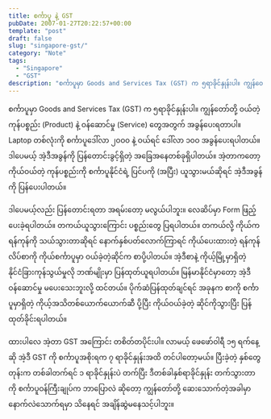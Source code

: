 ```yaml
---
title: စင်္ကာပူ နဲ့ GST
pubDate: 2007-01-27T20:22:57+00:00
template: "post"
draft: false
slug: "singapore-gst/"
category: "Note"
tags:
  - "Singapore"
  - "GST"
description: "စင်္ကာပူမှာ Goods and Services Tax (GST) က ၅ရာခိုင်နှုန်းပါ။ ကျွန်တော်တို့ ဝယ်တဲ့ ကုန်ပစ္စည်း (Product) နဲ့ ဝန်ဆောင်မှု (Service) တွေအတွက် အခွန်ပေးရတာပါ။ Laptop တစ်လုံးကို စင်္ကာပူဒေါ်လာ ၂၀ဝ၀ နဲ့ ဝယ်ရင် ဒေါ်လာ ၁၀ဝ အခွန်ပေးရပါတယ်။"
---
```


စင်္ကာပူမှာ Goods and Services Tax (GST) က ၅ရာခိုင်နှုန်းပါ။ ကျွန်တော်တို့ ဝယ်တဲ့ ကုန်ပစ္စည်း (Product) နဲ့ ဝန်ဆောင်မှု (Service) တွေအတွက် အခွန်ပေးရတာပါ။ Laptop တစ်လုံးကို စင်္ကာပူဒေါ်လာ ၂၀ဝ၀ နဲ့ ဝယ်ရင် ဒေါ်လာ ၁၀ဝ အခွန်ပေးရပါတယ်။ ဒါပေမယ့် အဲ့ဒီအခွန်ကို ပြန်တောင်းခွင့်ရှိတဲ့ အခြေအနေတစ်ခုရှိပါတယ်။ အဲ့တာကတော့ ကိုယ်ဝယ်တဲ့ ကုန်ပစ္စည်းကို စင်္ကာပူနိုင်ငံရဲ့ ပြင်ပကို (အပြီး) ယူသွားမယ်ဆိုရင် အဲ့ဒီအခွန်ကို ပြန်ပေးပါတယ်။

ဒါပေမယ့်လည်း ပြန်တောင်းရတာ အရမ်းတော့ မလွယ်ပါဘူး။ လေဆိပ်မှာ Form ဖြည့်ပေးခဲ့ရပါတယ်။ တကယ်ယူသွားကြောင်း ပစ္စည်းတွေ ပြရပါတယ်။ တကယ်လို့ ကိုယ်က ရန်ကုန်ကို သယ်သွားတာဆိုရင် နောက်နှစ်ပတ်လောက်ကြာရင် ကိုယ်ပေးထားတဲ့ ရန်ကုန်လိပ်စာကို ကိုယ်စင်္ကာပူမှာ ဝယ်ခဲ့တဲ့ဆိုင်က စာပို့ပါတယ်။ အဲ့ဒီစာနဲ့ ကိုယ့်မြို့မှာရှိတဲ့ နိုင်ငံခြားကုန်သွယ်မှုလို ဘဏ်မျိုးမှာ ပြန်ထုတ်ယူရပါတယ်။ မြန်မာနိုင်ငံမှာတော့ အဲ့ဒီဝန်ဆောင်မှု မပေးသေးဘူးလို့ ထင်တယ်။ ပိုက်ဆံပြန်ထုတ်ချင်ရင် အခုနက စာကို စင်္ကာပူမှာရှိတဲ့ ကိုယ့်အသိတစ်ယောက်ယောက်ဆီ ပို့ပြီး ကိုယ်ဝယ်ခဲ့တဲ့ ဆိုင်ကိုသွားပြီး ပြန်ထုတ်ခိုင်းရပါတယ်။

ထားပါလေ အဲ့တာ GST အကြောင်း တစိတ်တပိုင်းပါ။ လာမယ့် ဖေဖော်ဝါရီ ၁၅ ရက်နေ့ဆို အဲ့ဒီ GST ကို စင်္ကာပူအစိုးရက ၇ ရာခိုင်နှုန်းအထိ တင်ပါတော့မယ်။ ပြီးခဲ့တဲ့ နှစ်တွေတုန်းက တစ်ခါတက်ရင် ၁ ရာခိုင်နှုန်းပဲ တက်ပြီး ဒီတစ်ခါနှစ်ရာခိုင်နှုန်း တက်သွားတာကို စင်္ကာပူဝန်ကြီးချုပ်က ဘာပြောလဲ ဆိုတော့ ကျွန်တော်တို့ ဆေးသောက်တဲ့အခါမှာ နောက်လဲသောက်ရမှာ သိနေရင် အချိန်ဆွဲမနေသင့်ပါဘူး။
